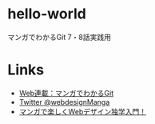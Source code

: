 # hello-world
マンガでわかるGit 7・8話実践用

# Links
- [Web連載：マンガでわかるGit](https://codeiq.jp/magazine/category/git-ai/)
- [Twitter @webdesignManga](https://twitter.com/webdesignManga)
- [マンガで楽しくWebデザイン独学入門！](http://webdesign-manga.com/)
